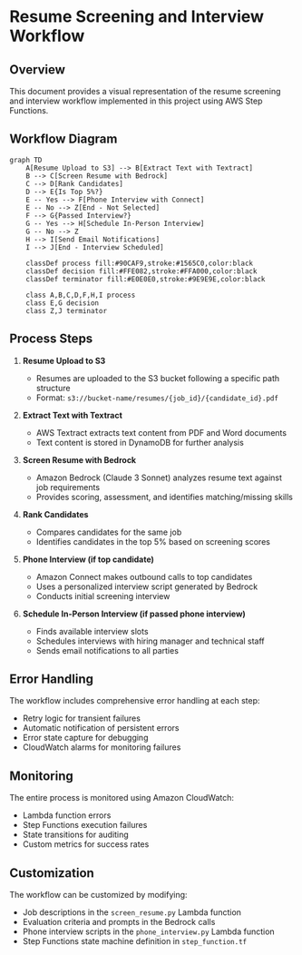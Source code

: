 # Resume Screening and Interview Workflow

## Overview

This document provides a visual representation of the resume screening and interview workflow implemented in this project using AWS Step Functions.

## Workflow Diagram

```mermaid
graph TD
    A[Resume Upload to S3] --> B[Extract Text with Textract]
    B --> C[Screen Resume with Bedrock]
    C --> D[Rank Candidates]
    D --> E{Is Top 5%?}
    E -- Yes --> F[Phone Interview with Connect]
    E -- No --> Z[End - Not Selected]
    F --> G{Passed Interview?}
    G -- Yes --> H[Schedule In-Person Interview]
    G -- No --> Z
    H --> I[Send Email Notifications]
    I --> J[End - Interview Scheduled]

    classDef process fill:#90CAF9,stroke:#1565C0,color:black
    classDef decision fill:#FFE082,stroke:#FFA000,color:black
    classDef terminator fill:#E0E0E0,stroke:#9E9E9E,color:black
    
    class A,B,C,D,F,H,I process
    class E,G decision
    class Z,J terminator
```

## Process Steps

1. **Resume Upload to S3**
   * Resumes are uploaded to the S3 bucket following a specific path structure
   * Format: `s3://bucket-name/resumes/{job_id}/{candidate_id}.pdf`

2. **Extract Text with Textract**
   * AWS Textract extracts text content from PDF and Word documents
   * Text content is stored in DynamoDB for further analysis

3. **Screen Resume with Bedrock**
   * Amazon Bedrock (Claude 3 Sonnet) analyzes resume text against job requirements
   * Provides scoring, assessment, and identifies matching/missing skills

4. **Rank Candidates**
   * Compares candidates for the same job
   * Identifies candidates in the top 5% based on screening scores

5. **Phone Interview (if top candidate)**
   * Amazon Connect makes outbound calls to top candidates
   * Uses a personalized interview script generated by Bedrock
   * Conducts initial screening interview

6. **Schedule In-Person Interview (if passed phone interview)**
   * Finds available interview slots
   * Schedules interviews with hiring manager and technical staff
   * Sends email notifications to all parties

## Error Handling

The workflow includes comprehensive error handling at each step:

* Retry logic for transient failures
* Automatic notification of persistent errors
* Error state capture for debugging
* CloudWatch alarms for monitoring failures

## Monitoring

The entire process is monitored using Amazon CloudWatch:

* Lambda function errors
* Step Functions execution failures
* State transitions for auditing
* Custom metrics for success rates

## Customization

The workflow can be customized by modifying:

* Job descriptions in the `screen_resume.py` Lambda function
* Evaluation criteria and prompts in the Bedrock calls
* Phone interview scripts in the `phone_interview.py` Lambda function
* Step Functions state machine definition in `step_function.tf`